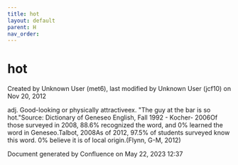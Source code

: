 ```yaml
---
title: hot
layout: default
parent: H
nav_order:
---
```


# hot

Created by  Unknown User (met6), last modified by  Unknown User (jcf10) on Nov 20, 2012

adj. Good-looking or physically attractiveex. &quot;The guy at the bar is so hot.&quot;Source: Dictionary of Geneseo English, Fall 1992 - Kocher- 2006Of those surveyed in 2008, 88.6% recognized the word, and 0% learned the word in Geneseo.Talbot, 2008As of 2012, 97.5% of students surveyed know this word. 0% believe it is of local origin.(Flynn, G-M, 2012)

Document generated by Confluence on May 22, 2023 12:37


